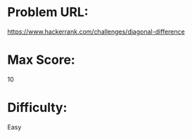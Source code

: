 # Problem URL:
https://www.hackerrank.com/challenges/diagonal-difference

# Max Score:
10

# Difficulty:
Easy
